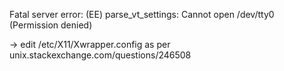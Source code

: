 Fatal server error:
(EE) parse_vt_settings: Cannot open /dev/tty0 (Permission denied)

-> edit /etc/X11/Xwrapper.config as per unix.stackexchange.com/questions/246508